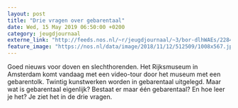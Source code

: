 ```yaml
---
layout: post
title: "Drie vragen over gebarentaal"
date: Wed, 15 May 2019 06:50:00 +0200
category: jeugdjournaal
externe_link: "http://feeds.nos.nl/~r/jeugdjournaal/~3/bor-dlhWAEs/2284679"
feature_image: "https://nos.nl/data/image/2018/11/12/512509/1008x567.jpg"
---
```


<p>Goed nieuws voor doven en slechthorenden. Het Rijksmuseum in Amsterdam komt vandaag met een video-tour door het museum met een gebarentolk. Twintig kunstwerken worden in gebarentaal uitgelegd. Maar wat is gebarentaal eigenlijk? Bestaat er maar één gebarentaal? En hoe leer je het? Je ziet het in de drie vragen.</p><img src="http://feeds.feedburner.com/~r/jeugdjournaal/~4/bor-dlhWAEs" height="1" width="1" alt=""/>
